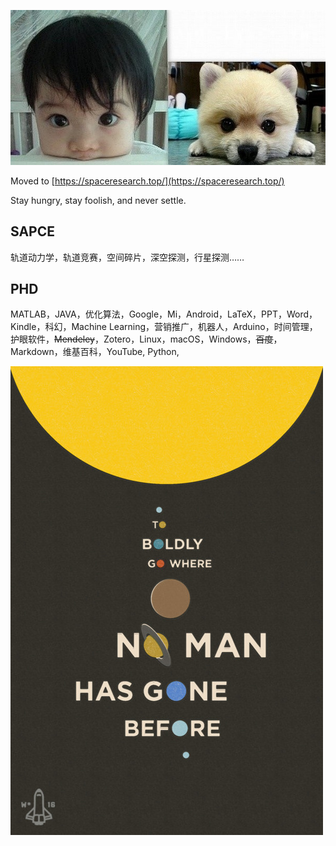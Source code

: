 ![](figs/002.jpg)

Moved to [https://spaceresearch.top/](https://spaceresearch.top/)

Stay hungry, stay foolish, and never settle.

## SAPCE
轨道动力学，轨道竞赛，空间碎片，深空探测，行星探测……

## PHD
MATLAB，JAVA，优化算法，Google，Mi，Android，LaTeX，PPT，Word，Kindle，科幻，Machine Learning，营销推广，机器人，Arduino，时间管理，护眼软件，~~Mendeley~~，Zotero，Linux，macOS，Windows，~~百度~~，Markdown，维基百科，YouTube, Python, 

![](figs/001.jpg)
